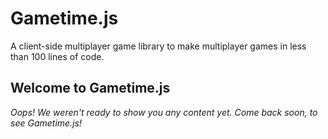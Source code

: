 # Gametime.js
A client-side multiplayer game library to make multiplayer games in less than 100 lines of code.

## Welcome to Gametime.js
_Oops! We weren't ready to show you any content yet. Come back soon, to see Gametime.js!_
